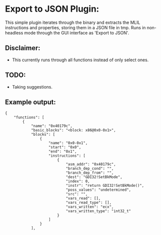 # Export to JSON Plugin:
This simple plugin iterates through the binary and extracts the MLIL instructions and properties, storing them in a JSON file in tmp.  Runs in non-headless mode through the GUI interface as 'Export to JSON'.

## Disclaimer:
* This currently runs through all functions instead of only select ones. 

## TODO:
 * Taking suggestions.
 
## Example output:
```
{
    "functions": [
        {
            "name": "0x40179c",            
            "basic_blocks": "<block: x86@0x0-0x1>", 
            "blocks": [
                {
                    "name": "0x0-0x1",                    
                    "start": "0x0",                    
                    "end": "0x1", 
                    "instructions": [
                        {
                            "asm_addr": "0x40179c", 
                            "branch_dep_cond": "", 
                            "branch_dep_from": "", 
                            "dest": "GDI32!SetBkMode", 
                            "index": 0, 
                            "instr": "return GDI32!SetBkMode()", 
                            "poss_values": "undetermined", 
                            "src": "", 
                            "vars_read": [], 
                            "vars_read_type": [], 
                            "vars_written": "ecx", 
                            "vars_written_type": "int32_t"
                        }
                    ]
                }
            ], 
```
